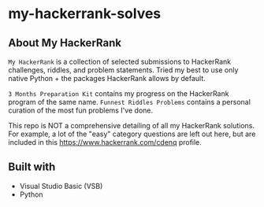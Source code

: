# my-hackerrank-solves

## About My HackerRank

`My HackerRank` is a collection of selected submissions to HackerRank challenges, riddles, and problem statements. Tried my best to use only native Python + the packages HackerRank allows by default.

`3 Months Preparation Kit` contains my progress on the HackerRank program of the same name.
`Funnest Riddles Problems` contains a personal curation of the most fun problems I've done.

This repo is NOT a comprehensive detailing of all my HackerRank solutions. For example, a lot of the "easy" category questions are left out here, but are included in this https://www.hackerrank.com/cdenq profile.

## Built with
- Visual Studio Basic (VSB)
- Python
